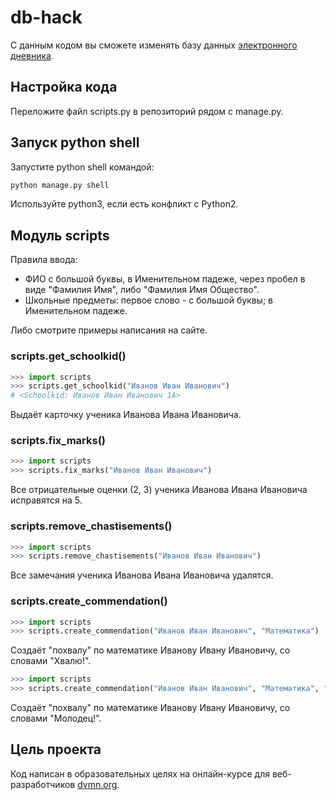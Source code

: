 # db-hack
 
С данным кодом вы сможете изменять базу данных [электронного дневника](https://github.com/devmanorg/e-diary/tree/master).

## Настройка кода

Переложите файл scripts.py в репозиторий рядом с manage.py.

## Запуск python shell

Запустите python shell командой:
```bash
python manage.py shell
```
Используйте python3, если есть конфликт с Python2.

## Модуль scripts

Правила ввода:
- ФИО с большой буквы, в Именительном падеже, через пробел в виде "Фамилия Имя", либо "Фамилия Имя Общество". 
- Школьные предметы: первое слово - с большой буквы; в Именительном падеже.

Либо смотрите примеры написания на сайте.

### scripts.get_schoolkid()

```python
>>> import scripts
>>> scripts.get_schoolkid("Иванов Иван Иванович")
# <Schoolkid: Иванов Иван Иванович 1А>
```
Выдаёт карточку ученика Иванова Ивана Ивановича.

### scripts.fix_marks()

```python
>>> import scripts
>>> scripts.fix_marks("Иванов Иван Иванович")
```
Все отрицательные оценки (2, 3) ученика Иванова Ивана Ивановича исправятся на 5.

### scripts.remove_chastisements()

```python
>>> import scripts
>>> scripts.remove_chastisements("Иванов Иван Иванович")
```
Все замечания ученика Иванова Ивана Ивановича удалятся.

### scripts.create_commendation()

```python
>>> import scripts
>>> scripts.create_commendation("Иванов Иван Иванович", "Математика")
```
Создаёт "похвалу" по математике Иванову Ивану Ивановичу, со словами "Хвалю!".

```python
>>> import scripts
>>> scripts.create_commendation("Иванов Иван Иванович", "Математика", "Молодец!")
```
Создаёт "похвалу" по математике Иванову Ивану Ивановичу, со словами "Молодец!".

## Цель проекта

Код написан в образовательных целях на онлайн-курсе для веб-разработчиков [dvmn.org](https://dvmn.org/).
